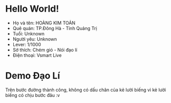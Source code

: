# Hello World!
- Họ và tên: HOÀNG KIM TOẢN
- Quê quán: TP.Đông Hà - Tỉnh Quảng Trị
- Tuổi: Unknown
- Người yêu: Unknown
- Lever: 1/1000
- Sở thích: Chém gió - Nói đạo lí
- Điện thoại: Vsmart Live

# Demo Đạo Lí
Trên bước đường thành công, không có dấu chân của kẻ lười biếng vì kẻ lười biếng có chịu bước đâu :v
